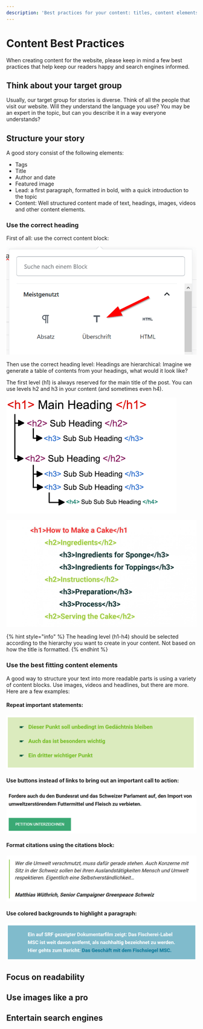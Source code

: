 ```yaml
---
description: 'Best practices for your content: titles, content elements, formatting.'
---
```


# Content Best Practices

When creating content for the website, please keep in mind a few best practices that help keep our readers happy and search engines informed.

## Think about your target group

Usually, our target group for stories is diverse. Think of all the people that visit our website. Will they understand the language you use? You may be an expert in the topic, but can you describe it in a way everyone understands?

## Structure your story

A good story consist of the following elements:

* Tags
* Title
* Author and date
* Featured image
* Lead: a first paragraph, formatted in bold, with a quick introduction to the topic
* Content: Well structured content made of text, headings, images, videos and other content elements.

### Use the correct heading

First of all: use the correct content block:

![Use the Heading block to insert headings into your content.](../../.gitbook/assets/block-ueberschrift.png)

Then use the correct heading level: Headings are hierarchical: Imagine we generate a table of contents from your headings, what would it look like?

The first level \(h1\) is always reserved for the main title of the post. You can use levels h2 and h3 in your content \(and sometimes even h4\).

![Hierarchical headings h1 to h4](../../.gitbook/assets/heading-levels.png)

![Example for heading level selection](../../.gitbook/assets/heading-tag-hierarchy.jpg)

{% hint style="info" %}
The heading level \(h1-h4\) should be selected according to the hierarchy you want to create in your content. Not based on how the title is formatted.
{% endhint %}

### Use the best fitting content elements

A good way to structure your text into more readable parts is using a variety of content blocks. Use images, videos and headlines, but there are more. Here are a few examples:

#### Repeat important statements:

![Block: List, Style: Info List](../../.gitbook/assets/text-liste.png)

#### Use buttons instead of links to bring out an important call to action:

![Block: Buttons](../../.gitbook/assets/text-buttons.png)

#### Format citations using the citations block:

![Block: Citation](../../.gitbook/assets/text-zitat.png)

#### Use colored backgrounds to highlight a paragraph:

![Block: Paragraph, Style: Colorful 1](../../.gitbook/assets/hervorhebung-farbflaeche.png)

## Focus on readability

## Use images like a pro

## Entertain search engines

